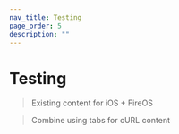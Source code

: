 ```yaml
---
nav_title: Testing
page_order: 5
description: ""
---
```


# Testing

> Existing content for iOS + FireOS

> Combine using tabs for cURL content